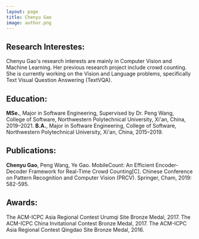 ```yaml
---
layout: page
title: Chenyu Gao
image: author.png
---
```



## Research Interestes:

Chenyu Gao's research interests are mainly in Computer Vision and Machine Learning. Her previous research project include crowd counting. She is currently working on the Vision and Language problems, specifically Text Visual Question Answering (TextVQA).

## Education:

**MSe.**, Major in Software Engineering, Supervised by Dr. Peng Wang, College of Software, Northwestern Polytechnical University, Xi'an, China, 2019–2021.
**B.A.**, Major in Software Engineering, College of Software, Northwestern Polytechnical University, Xi'an, China, 2015–2019.

## Publications:
**Chenyu Gao**, Peng Wang, Ye Gao. MobileCount: An Efficient Encoder-Decoder Framework for Real-Time Crowd Counting[C]. Chinese Conference on Pattern Recognition and Computer Vision (PRCV). Springer, Cham, 2019: 582-595.

## Awards:

The ACM-ICPC Asia Regional Contest Urumqi Site Bronze Medal, 2017.
The ACM-ICPC China Invitational Contest Bronze Medal, 2017. 
The ACM-ICPC Asia Regional Contest Qingdao Site Bronze Medal, 2016.